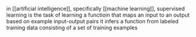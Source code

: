 in [[artificial intelligence]], specifically [[machine learning]], supervised learning is the task of learning a functioin that maps an input to an output based on example input-output pairs
it infers a function from labeled training data consisting of a set of training examples 